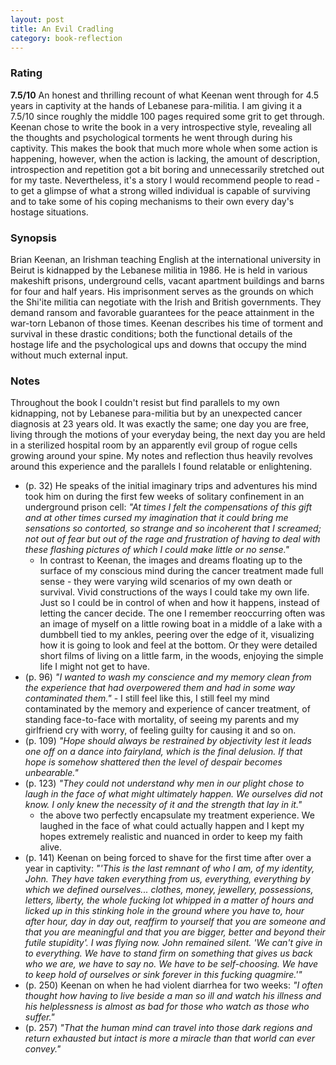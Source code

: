 ```yaml
---
layout: post
title: An Evil Cradling
category: book-reflection
---
```


### Rating
**7.5/10** An honest and thrilling recount of what Keenan went through for 4.5 years in captivity at the hands of Lebanese para-militia. I am giving it a 7.5/10 since roughly the middle 100 pages required some grit to get through. Keenan chose to write the book in a very introspective style, revealing all the thoughts and psychological torments he went through during his captivity. This makes the book that much more whole when some action is happening, however, when the action is lacking, the amount of description, introspection and repetition got a bit boring and unnecessarily stretched out for my taste. Nevertheless, it's a story I would recommend people to read - to get a glimpse of what a strong willed individual is capable of surviving and to take some of his coping mechanisms to their own every day's hostage situations.

### Synopsis
Brian Keenan, an Irishman teaching English at the international university in Beirut is kidnapped by the Lebanese militia in 1986. He is held in various makeshift prisons, underground cells, vacant apartment buildings and barns for four and half years. His imprisonment serves as the grounds on which the Shi'ite militia can negotiate with the Irish and British governments. They demand ransom and favorable guarantees for the peace attainment in the war-torn Lebanon of those times. Keenan describes his time of torment and survival in these drastic conditions; both the functional details of the hostage life and the psychological ups and downs that occupy the mind without much external input.

### Notes
Throughout the book I couldn't resist but find parallels to my own kidnapping, not by Lebanese para-militia but by an unexpected cancer diagnosis at 23 years old. It was exactly the same; one day you are free, living through the motions of your everyday being, the next day you are held in a sterilized hospital room by an apparently evil group of rogue cells growing around your spine. My notes and reflection thus heavily revolves around this experience and the parallels I found relatable or enlightening.
  
- (p. 32) He speaks of the initial imaginary trips and adventures his mind took him on during the first few weeks of solitary confinement in an underground prison cell: *"At times I felt the compensations of this gift and at other times cursed my imagination that it could bring me sensations so contorted, so strange and so incoherent that I screamed; not out of fear but out of the rage and frustration of having to deal with these flashing pictures of which I could make little or no sense."*
	- In contrast to Keenan, the images and dreams floating up to the surface of my conscious mind during the cancer treatment made full sense - they were varying wild scenarios of my own death or survival. Vivid constructions of the ways I could take my own life. Just so I could be in control of when and how it happens, instead of letting the cancer decide. The one I remember reoccurring often was an image of myself on a little rowing boat in a middle of a lake with a dumbbell tied to my ankles, peering over the edge of it, visualizing how it is going to look and feel at the bottom. Or they were detailed short films of living on a little farm, in the woods, enjoying the simple life I might not get to have.
- (p. 96) *"I wanted to wash my conscience and my memory clean from the experience that had overpowered them and had in some way contaminated them."* - I still feel like this, I still feel my mind contaminated by the memory and experience of cancer treatment, of standing face-to-face with mortality, of seeing my parents and my girlfriend cry with worry, of feeling guilty for causing it and so on.
- (p. 109) *"Hope should always be restrained by objectivity lest it leads one off on a dance into fairyland, which is the final delusion. If that hope is somehow shattered then the level of despair becomes unbearable."*
- (p. 123) *"They could not understand why men in our plight chose to laugh in the face of what might ultimately happen. We ourselves did not know. I only knew the necessity of it and the strength that lay in it."*
	- the above two perfectly encapsulate my treatment experience. We laughed in the face of what could actually happen and I kept my hopes extremely realistic and nuanced in order to keep my faith alive.
- (p. 141) Keenan on being forced to shave for the first time after over a year in captivity: *"'This is the last remnant of who I am, of my identity, John. They have taken everything from us, everything, everything by which we defined ourselves... clothes, money, jewellery, possessions, letters, liberty, the whole fucking lot whipped in a matter of hours and licked up in this stinking hole in the ground where you have to, hour after hour, day in day out, reaffirm to yourself that you are someone and that you are meaningful and that you are bigger, better and beyond their futile stupidity'. I was flying now. John remained silent. 'We can't give in to everything. We have to stand firm on something that gives us back who we are, we have to say no. We have to be self-choosing. We have to keep hold of ourselves or sink forever in this fucking quagmire.'"*
- (p. 250) Keenan on when he had violent diarrhea for two weeks: *"I often thought how having to live beside a man so ill and watch his illness and his helplessness is almost as bad for those who watch as those who suffer."* 
- (p. 257) *"That the human mind can travel into those dark regions and return exhausted but intact is more a miracle than that world can ever convey."*